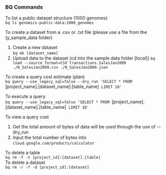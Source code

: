 ### BQ Commands

To list a public dataset structure (1000 genomes)  
`bq ls genomics-public-data:1000_genomes`  

To create a dataset from a .csv or .txt file (please use a file from the (y_sample_data folder)
1. Create a new dataset  
`bq mk [dataset_name]`  
2. Upload data to the dataset (cd into the sample data folder [local]) 
`bq load --source_format=CSV transactions.SalesJan2009 ./0_SalesJan2009.csv ./0_SalesJan2009.json`  

To create a query cost estimate (plan)  
`bq query --use_legacy_sql=false --dry_run 'SELECT * FROM `[project_name].[dataset_name].[table_name]` LIMIT 10'`  

To execute a query  
`bq query --use_legacy_sql=false 'SELECT * FROM `[project_name].[dataset_name].[table_name]` LIMIT 10'`  

To view a query cost  
1. Get the total amount of bytes of data will be used through the use of --dry_run  
2. Input the total number of bytes into `cloud.google.com/products/calculator`  

To delete a table  
`bq rm -f -t [project_id]:[dataset].[table]`  
To delete a dataset  
`bq rm -r -f -d [project_id]:[dataset]`  

